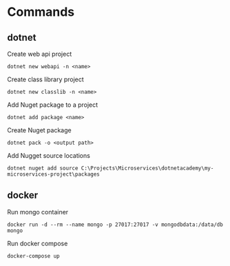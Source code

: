 # Commands

## dotnet

Create web api project

`dotnet new webapi -n <name>`

Create class library project

`dotnet new classlib -n <name>`

Add Nuget package to a project

`dotnet add package <name>`

Create Nuget package

`dotnet pack -o <output path>`

Add Nugget source locations

`dotnet nuget add source C:\Projects\Microservices\dotnetacademy\my-microservices-project\packages`

## docker

Run mongo container

`docker run -d --rm --name mongo -p 27017:27017 -v mongodbdata:/data/db mongo`

Run docker compose

`docker-compose up`
